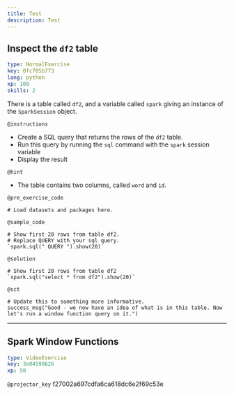 ```yaml
---
title: Test
description: Test
---
```


## Inspect the `df2` table

```yaml
type: NormalExercise
key: 0fc705b773
lang: python
xp: 100
skills: 2
```

There is a table called `df2`, and a variable called `spark` giving an instance of the `SparkSession` object.

`@instructions`
- Create a SQL query that returns the rows of the `df2` table.
- Run this query by running the `sql` command with the `spark` session variable
- Display the result

`@hint`
- The table contains two columns, called `word` and `id`.

`@pre_exercise_code`
```{python}
# Load datasets and packages here.
```

`@sample_code`
```{python}
# Show first 20 rows from table df2.
# Replace QUERY with your sql query.
`spark.sql(" QUERY ").show(20)`

```

`@solution`
```{python}
# Show first 20 rows from table df2
`spark.sql("select * from df2").show(20)`

```

`@sct`
```{python}
# Update this to something more informative.
success_msg("Good - we now have an idea of what is in this table. Now let's run a window function query on it.")
```

---

## Spark Window Functions

```yaml
type: VideoExercise
key: 3e04599626
xp: 50
```

`@projector_key`
f27002a697cdfa6ca618dc6e2f69c53e
